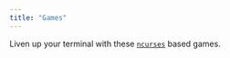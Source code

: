 ```yaml
---
title: "Games"
---
```

Liven up your terminal with these [`ncurses`](https://en.wikipedia.org/wiki/Ncurses) based games.
